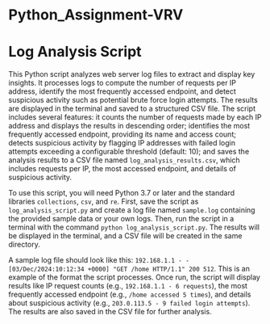 # Python_Assignment-VRV
# Log Analysis Script

This Python script analyzes web server log files to extract and display key insights. It processes logs to compute the number of requests per IP address, identify the most frequently accessed endpoint, and detect suspicious activity such as potential brute force login attempts. The results are displayed in the terminal and saved to a structured CSV file. The script includes several features: it counts the number of requests made by each IP address and displays the results in descending order; identifies the most frequently accessed endpoint, providing its name and access count; detects suspicious activity by flagging IP addresses with failed login attempts exceeding a configurable threshold (default: 10); and saves the analysis results to a CSV file named `log_analysis_results.csv`, which includes requests per IP, the most accessed endpoint, and details of suspicious activity. 

To use this script, you will need Python 3.7 or later and the standard libraries `collections`, `csv`, and `re`. First, save the script as `log_analysis_script.py` and create a log file named `sample.log` containing the provided sample data or your own logs. Then, run the script in a terminal with the command `python log_analysis_script.py`. The results will be displayed in the terminal, and a CSV file will be created in the same directory. 

A sample log file should look like this:
`192.168.1.1 - - [03/Dec/2024:10:12:34 +0000] "GET /home HTTP/1.1" 200 512`. This is an example of the format the script processes. Once run, the script will display results like IP request counts (e.g., `192.168.1.1 - 6 requests`), the most frequently accessed endpoint (e.g., `/home accessed 5 times`), and details about suspicious activity (e.g., `203.0.113.5 - 9 failed login attempts`). The results are also saved in the CSV file for further analysis.
